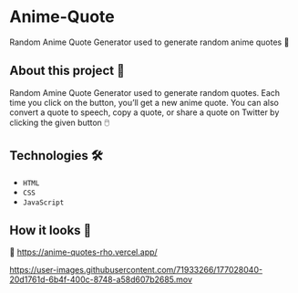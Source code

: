 # Anime-Quote
Random Anime Quote Generator used to generate random anime quotes 🎏

## About this project 🚀
Random Amine Quote Generator used to generate random quotes. Each time you click on the button, you’ll get a new anime quote. You can also convert a quote to speech, copy a quote, or share a quote on Twitter by clicking the given button 🖱️

## Technologies 🛠️
* `HTML`
* `CSS`
* `JavaScript`

## How it looks 🎥

🔗 https://anime-quotes-rho.vercel.app/


https://user-images.githubusercontent.com/71933266/177028040-20d1761d-6b4f-400c-8748-a58d607b2685.mov

